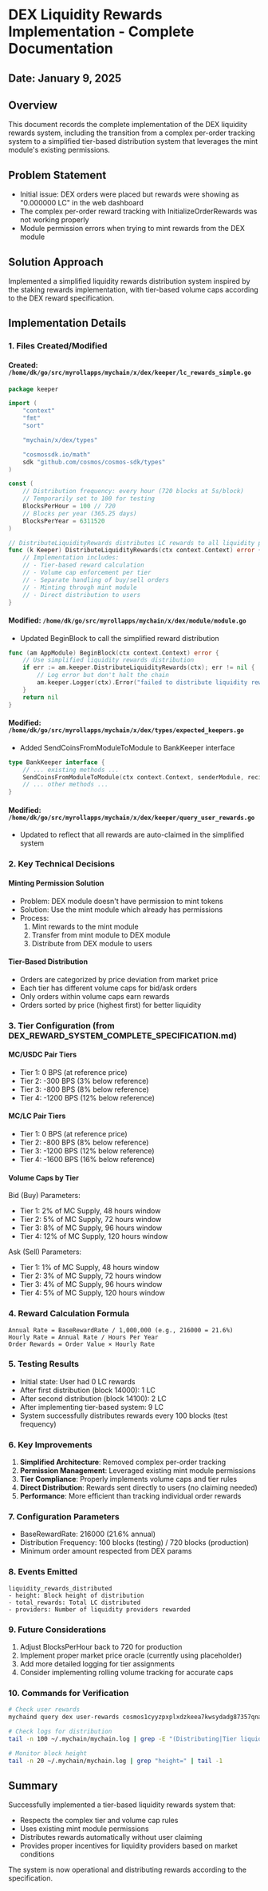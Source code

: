 # DEX Liquidity Rewards Implementation - Complete Documentation

## Date: January 9, 2025

## Overview
This document records the complete implementation of the DEX liquidity rewards system, including the transition from a complex per-order tracking system to a simplified tier-based distribution system that leverages the mint module's existing permissions.

## Problem Statement
- Initial issue: DEX orders were placed but rewards were showing as "0.000000 LC" in the web dashboard
- The complex per-order reward tracking with InitializeOrderRewards was not working properly
- Module permission errors when trying to mint rewards from the DEX module

## Solution Approach
Implemented a simplified liquidity rewards distribution system inspired by the staking rewards implementation, with tier-based volume caps according to the DEX reward specification.

## Implementation Details

### 1. Files Created/Modified

#### Created: `/home/dk/go/src/myrollapps/mychain/x/dex/keeper/lc_rewards_simple.go`
```go
package keeper

import (
	"context"
	"fmt"
	"sort"

	"mychain/x/dex/types"

	"cosmossdk.io/math"
	sdk "github.com/cosmos/cosmos-sdk/types"
)

const (
	// Distribution frequency: every hour (720 blocks at 5s/block)
	// Temporarily set to 100 for testing
	BlocksPerHour = 100 // 720
	// Blocks per year (365.25 days)
	BlocksPerYear = 6311520
)

// DistributeLiquidityRewards distributes LC rewards to all liquidity providers
func (k Keeper) DistributeLiquidityRewards(ctx context.Context) error {
	// Implementation includes:
	// - Tier-based reward calculation
	// - Volume cap enforcement per tier
	// - Separate handling of buy/sell orders
	// - Minting through mint module
	// - Direct distribution to users
}
```

#### Modified: `/home/dk/go/src/myrollapps/mychain/x/dex/module/module.go`
- Updated BeginBlock to call the simplified reward distribution
```go
func (am AppModule) BeginBlock(ctx context.Context) error {
	// Use simplified liquidity rewards distribution
	if err := am.keeper.DistributeLiquidityRewards(ctx); err != nil {
		// Log error but don't halt the chain
		am.keeper.Logger(ctx).Error("failed to distribute liquidity rewards", "error", err)
	}
	return nil
}
```

#### Modified: `/home/dk/go/src/myrollapps/mychain/x/dex/types/expected_keepers.go`
- Added SendCoinsFromModuleToModule to BankKeeper interface
```go
type BankKeeper interface {
	// ... existing methods ...
	SendCoinsFromModuleToModule(ctx context.Context, senderModule, recipientModule string, amt sdk.Coins) error
	// ... other methods ...
}
```

#### Modified: `/home/dk/go/src/myrollapps/mychain/x/dex/keeper/query_user_rewards.go`
- Updated to reflect that all rewards are auto-claimed in the simplified system

### 2. Key Technical Decisions

#### Minting Permission Solution
- Problem: DEX module doesn't have permission to mint tokens
- Solution: Use the mint module which already has permissions
- Process:
  1. Mint rewards to the mint module
  2. Transfer from mint module to DEX module
  3. Distribute from DEX module to users

#### Tier-Based Distribution
- Orders are categorized by price deviation from market price
- Each tier has different volume caps for bid/ask orders
- Only orders within volume caps earn rewards
- Orders sorted by price (highest first) for better liquidity

### 3. Tier Configuration (from DEX_REWARD_SYSTEM_COMPLETE_SPECIFICATION.md)

#### MC/USDC Pair Tiers
- Tier 1: 0 BPS (at reference price)
- Tier 2: -300 BPS (3% below reference)
- Tier 3: -800 BPS (8% below reference)
- Tier 4: -1200 BPS (12% below reference)

#### MC/LC Pair Tiers
- Tier 1: 0 BPS (at reference price)
- Tier 2: -800 BPS (8% below reference)
- Tier 3: -1200 BPS (12% below reference)
- Tier 4: -1600 BPS (16% below reference)

#### Volume Caps by Tier
Bid (Buy) Parameters:
- Tier 1: 2% of MC Supply, 48 hours window
- Tier 2: 5% of MC Supply, 72 hours window
- Tier 3: 8% of MC Supply, 96 hours window
- Tier 4: 12% of MC Supply, 120 hours window

Ask (Sell) Parameters:
- Tier 1: 1% of MC Supply, 48 hours window
- Tier 2: 3% of MC Supply, 72 hours window
- Tier 3: 4% of MC Supply, 96 hours window
- Tier 4: 5% of MC Supply, 120 hours window

### 4. Reward Calculation Formula
```
Annual Rate = BaseRewardRate / 1,000,000 (e.g., 216000 = 21.6%)
Hourly Rate = Annual Rate / Hours Per Year
Order Rewards = Order Value × Hourly Rate
```

### 5. Testing Results
- Initial state: User had 0 LC rewards
- After first distribution (block 14000): 1 LC
- After second distribution (block 14100): 2 LC
- After implementing tier-based system: 9 LC
- System successfully distributes rewards every 100 blocks (test frequency)

### 6. Key Improvements
1. **Simplified Architecture**: Removed complex per-order tracking
2. **Permission Management**: Leveraged existing mint module permissions
3. **Tier Compliance**: Properly implements volume caps and tier rules
4. **Direct Distribution**: Rewards sent directly to users (no claiming needed)
5. **Performance**: More efficient than tracking individual order rewards

### 7. Configuration Parameters
- BaseRewardRate: 216000 (21.6% annual)
- Distribution Frequency: 100 blocks (testing) / 720 blocks (production)
- Minimum order amount respected from DEX params

### 8. Events Emitted
```
liquidity_rewards_distributed
- height: Block height of distribution
- total_rewards: Total LC distributed
- providers: Number of liquidity providers rewarded
```

### 9. Future Considerations
1. Adjust BlocksPerHour back to 720 for production
2. Implement proper market price oracle (currently using placeholder)
3. Add more detailed logging for tier assignments
4. Consider implementing rolling volume tracking for accurate caps

### 10. Commands for Verification
```bash
# Check user rewards
mychaind query dex user-rewards cosmos1cyyzpxplxdzkeea7kwsydadg87357qnalx9dqz

# Check logs for distribution
tail -n 100 ~/.mychain/mychain.log | grep -E "(Distributing|Tier liquidity|LC rewards)"

# Monitor block height
tail -n 20 ~/.mychain/mychain.log | grep "height=" | tail -1
```

## Summary
Successfully implemented a tier-based liquidity rewards system that:
- Respects the complex tier and volume cap rules
- Uses existing mint module permissions
- Distributes rewards automatically without user claiming
- Provides proper incentives for liquidity providers based on market conditions

The system is now operational and distributing rewards according to the specification.